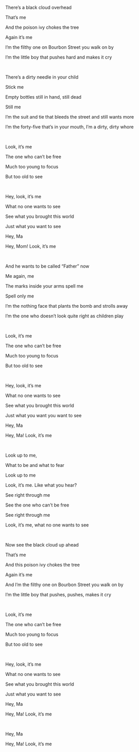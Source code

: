 There’s a black cloud overhead

That’s me

And the poison ivy chokes the tree

Again it’s me

I’m the filthy one on Bourbon Street you walk on by

I’m the little boy that pushes hard and makes it cry

<br>

There’s a dirty needle in your child

Stick me

Empty bottles still in hand, still dead

Still me

I’m the suit and tie that bleeds the street and still wants more

I’m the forty-five that’s in your mouth, I’m a dirty, dirty whore

<br>

Look, it’s me

The one who can’t be free

Much too young to focus

But too old to see

<br>

Hey, look, it’s me

What no one wants to see

See what you brought this world

Just what you want to see

Hey, Ma

Hey, Mom! Look, it’s me

<br>

And he wants to be called “Father” now

Me again, me

The marks inside your arms spell me

Spell only me

I’m the nothing face that plants the bomb and strolls away

I’m the one who doesn’t look quite right as children play

<br>

Look, it’s me

The one who can’t be free

Much too young to focus

But too old to see

<br>

Hey, look, it’s me

What no one wants to see

See what you brought this world

Just what you want you want to see

Hey, Ma

Hey, Ma! Look, it’s me

<br>

Look up to me,

What to be and what to fear

Look up to me

Look, it’s me. Like what you hear?

See right through me

See the one who can’t be free

See right through me

Look, it’s me, what no one wants to see

<br>

Now see the black cloud up ahead

That’s me

And this poison ivy chokes the tree

Again it’s me

And I’m the filthy one on Bourbon Street you walk on by

I’m the little boy that pushes, pushes, makes it cry

<br>

Look, it’s me

The one who can’t be free

Much too young to focus

But too old to see

<br>

Hey, look, it’s me

What no one wants to see

See what you brought this world

Just what you want to see

Hey, Ma

Hey, Ma! Look, it’s me

<br>

Hey, Ma

Hey, Ma! Look, it’s me
